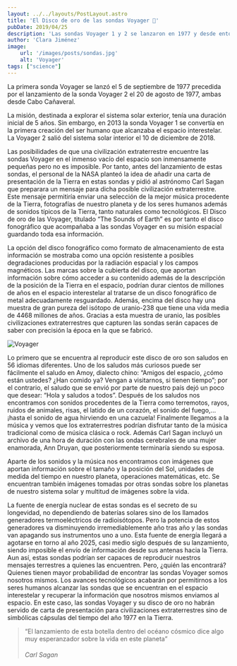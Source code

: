 ```yaml
---
layout: ../../layouts/PostLayout.astro
title: 'El Disco de oro de las sondas Voyager 🚀'
pubDate: 2019/04/25
description: 'Las sondas Voyager 1 y 2 se lanzaron en 1977 y desde entonces se encuentran explorando el sistema solar exterior'
author: 'Clara Jiménez'
image:
    url: '/images/posts/sondas.jpg' 
    alt: 'Voyager'
tags: ["science"]
---
```

La primera sonda Voyager se lanzó el 5 de septiembre de 1977 precedida por el lanzamiento de la sonda Voyager 2 el 20 de agosto de 1977, ambas desde Cabo Cañaveral.

La misión, destinada a explorar el sistema solar exterior, tenía una duración inicial de 5 años. Sin embargo, en 2013 la sonda Voyager 1 se convertía en la primera creación del ser humano que alcanzaba el espacio interestelar. La Voyager 2 salió del sistema solar interior el 10 de diciembre de 2018.

Las posibilidades de que una civilización extraterrestre encuentre las sondas Voyager en el inmenso vacío del espacio son inmensamente pequeñas pero no es imposible. Por tanto, antes del lanzamiento de estas sondas, el personal de la NASA planteó la idea de añadir una carta de presentación de la Tierra en estas sondas y pidió al astrónomo Carl Sagan que preparara un mensaje para dicha posible civilización extraterrestre. Este mensaje permitiría enviar una selección de la mejor música procedente de la Tierra, fotografías de nuestro planeta y de los seres humanos además de sonidos típicos de la Tierra, tanto naturales como tecnológicos. El Disco de oro de las Voyager, titulado “The Sounds of Earth” es por tanto el disco fonográfico que acompañaba a las sondas Voyager en su misión espacial guardando toda esa información.

La opción del disco fonográfico como formato de almacenamiento de esta información se mostraba como una opción resistente a posibles degradaciones producidas por la radiación espacial y los campos magnéticos. Las marcas sobre la cubierta del disco, que aportan información sobre cómo acceder a su contenido además de la descripción de la posición de la Tierra en el espacio, podrían durar cientos de millones de años en el espacio interestelar al tratarse de un disco fonográfico de metal adecuadamente resguardado. Además, encima del disco hay una muestra de gran pureza del isótopo de uranio-238 que tiene una vida media de 4468 millones de años. Gracias a esta muestra de uranio, las posibles civilizaciones extraterrestres que capturen las sondas serán capaces de saber con precisión la época en la que se fabricó.

![Voyager](/images/posts/sondas.jpg)

Lo primero que se encuentra al reproducir este disco de oro son saludos en 56 idiomas diferentes. Uno de los saludos más curiosos puede ser fácilmente el saludo en Amoy, dialecto chino: “Amigos del espacio, ¿cómo están ustedes? ¿Han comido ya? Vengan a visitarnos, si tienen tiempo”; por el contrario, el saludo que se envió por parte de nuestro país dejó un poco que desear: “Hola y saludos a todos”. Después de los saludos nos encontramos con sonidos procedentes de la Tierra como terremotos, rayos, ruidos de animales, risas, el latido de un corazón, el sonido del fuego,... ¡hasta el sonido de agua hirviendo en una cazuela! Finalmente llegamos a la música y vemos que los extraterrestres podrían disfrutar tanto de la música tradicional como de música clásica o rock. Además Carl Sagan incluyó un archivo de una hora de duración con las ondas cerebrales de una mujer enamorada, Ann Druyan, que posteriormente terminaría siendo su esposa.

Aparte de los sonidos y la música nos encontramos con imágenes que aportan información sobre el tamaño y la posición del Sol, unidades de medida del tiempo en nuestro planeta, operaciones matemáticas, etc. Se encuentran también imágenes tomadas por otras sondas sobre los planetas de nuestro sistema solar y multitud de imágenes sobre la vida.

La fuente de energía nuclear de estas sondas es el secreto de su longevidad, no dependiendo de baterías solares sino de los llamados generadores termoeléctricos de radioisótopos. Pero la potencia de estos generadores va disminuyendo irremediablemente año tras año y las sondas van apagando sus instrumentos uno a uno. Esta fuente de energía llegará a agotarse en torno al año 2025, casi medio siglo después de su lanzamiento, siendo imposible el envío de información desde sus antenas hacia la Tierra. Aun así, estas sondas podrían ser capaces de reproducir nuestros mensajes terrestres a quienes las encuentren. Pero, ¿quién las encontrará? Quienes tienen mayor probabilidad de encontrar las sondas Voyager somos nosotros mismos. Los avances tecnológicos acabarán por permitirnos a los seres humanos alcanzar las sondas que se encuentran en el espacio interestelar y recuperar la información que nosotros mismos enviamos al espacio. En este caso, las sondas Voyager y su disco de oro no habrán servido de carta de presentación para civilizaciones extraterrestres sino de simbólicas cápsulas del tiempo del año 1977 en la Tierra.

> “El lanzamiento de esta botella dentro del océano cósmico dice algo muy esperanzador sobre la vida en este planeta”
> 
> ###### Carl Sagan